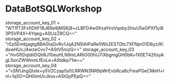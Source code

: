 # DataBotSQLWorkshop

storage_account_key_01 = "WT1fT3FxfiDltF18J69e9jMSKj9+cLBFD4w0XxaYiroVqoby2hiuU5aGPXf1yi83PSVP4X+4Yqeg+AStJzZ8CQ=="  
storage_account_key_02 = "rEp5Embjagtg8BAGIqQvRv1JqA2N5IAIPaRe0Wo2ESTDtc7XFNpr01D6yz/KidxwHUcJ4wzeCvv7+AStV5rozQ=="
storage_account_key_03 ="HvGftDqldiiDQhRJ10euHLN9mLARtG00hIJ7iXbgmgGH0bK+fX0ET42tIsyAgL5onZWWnmLfEoLe+AStdkp71w=="  
storage_account_key_04 ="vSN1JngQtxle+y5V2Czap5sf/LRRWN3NR9pWrEvbRca8cFmaPGeCMeH+lnl+1q5O+QH0imUcJkss+AStQyPEpQ==" 


